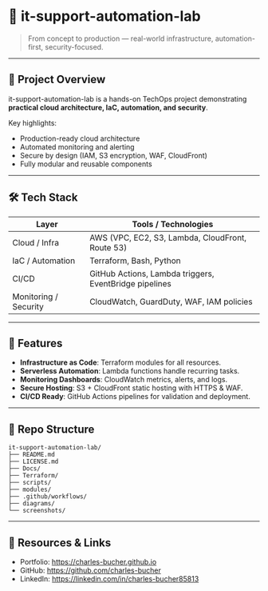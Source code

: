 # 🚀 it-support-automation-lab

> From concept to production — real-world infrastructure, automation-first, security-focused.

---

## 🧩 Project Overview
it-support-automation-lab is a hands-on TechOps project demonstrating **practical cloud architecture, IaC, automation, and security**.

Key highlights:
- Production-ready cloud architecture
- Automated monitoring and alerting
- Secure by design (IAM, S3 encryption, WAF, CloudFront)
- Fully modular and reusable components

---

## 🛠️ Tech Stack

| Layer | Tools / Technologies |
|-------|--------------------|
| Cloud / Infra | AWS (VPC, EC2, S3, Lambda, CloudFront, Route 53) |
| IaC / Automation | Terraform, Bash, Python |
| CI/CD | GitHub Actions, Lambda triggers, EventBridge pipelines |
| Monitoring / Security | CloudWatch, GuardDuty, WAF, IAM policies |

---

## 📌 Features
- **Infrastructure as Code**: Terraform modules for all resources.
- **Serverless Automation**: Lambda functions handle recurring tasks.
- **Monitoring Dashboards**: CloudWatch metrics, alerts, and logs.
- **Secure Hosting**: S3 + CloudFront static hosting with HTTPS & WAF.
- **CI/CD Ready**: GitHub Actions pipelines for validation and deployment.

---

## 📂 Repo Structure
```
it-support-automation-lab/
├── README.md
├── LICENSE.md
├── Docs/
├── Terraform/
├── scripts/
├── modules/
├── .github/workflows/
├── diagrams/
└── screenshots/
```

---

## 🔗 Resources & Links
- Portfolio: https://charles-bucher.github.io  
- GitHub: https://github.com/charles-bucher  
- LinkedIn: https://linkedin.com/in/charles-bucher85813  

